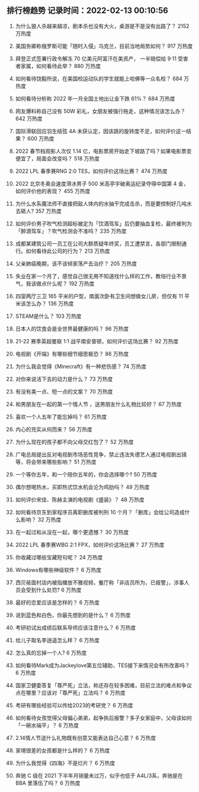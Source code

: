 
## 排行榜趋势 记录时间：2022-02-13 00:10:56
  
  1. 为什么狼人杀越来越凉，剧本杀也没有大火，桌游是不是没有出路了？ 2152 万热度
    
  2. 美国务卿称俄罗斯可能「随时入侵」乌克兰，目前当地局势如何？ 917 万热度
    
  3. 拜登正式签署行政令解冻 70 亿美元阿富汗在美资产， 一半赔偿给 9·11 受害者家属，如何看待此举？ 880 万热度
    
  4. 如何看待饶毅所说，在美国校运动队的学生就能上哈佛等一众名校？ 684 万热度
    
  5. 如何看待分析称 2022 年一月全国土地出让金下跌 61%？ 684 万热度
    
  6. 网友爆料称自己没有 50W 彩礼，女朋友被强行拖走，这种情况该怎么办？ 642 万热度
    
  7. 国际滑联回应羽生结弦 4A 未获认定，因该跳的旋转度不足，如何评价这一结果？ 600 万热度
    
  8. 2022 春节档观影人次仅 1.14 亿，电影票房开始走下坡路了吗？如果电影票变便宜了，局面会改变吗？ 518 万热度
    
  9. 2022 LPL 春季赛RNG 2:0 TES，如何评价这场比赛？ 474 万热度
    
  10. 2022 北京冬奥会速度滑冰男子 500 米高亭宇破奥运纪录夺得中国第 4 金，如何评价他的表现？ 455 万热度
    
  11. 为什么水系魔法师不直接把敌人体内的水抽干完成击杀，而是要控制好几吨水去砸人? 357 万热度
    
  12. 如何评价男子吹气检测超标被定为「饮酒驾车」后仍要抽血复检，最终被判为「醉酒驾车」？吹气检测会不准吗？ 235 万热度
    
  13. 成都某建筑公司一员工在公司大群质疑年终奖，员工遭禁言，各部门限制通行。如何看待此公司的行为？ 213 万热度
    
  14. 父亲肺癌晚期，该不该倾家荡产去治疗？ 205 万热度
    
  15. 失业在家一个月了，感觉自己很无用不知道找什么样的工作，教培行业不景气，我该做点什么呢？ 192 万热度
    
  16. 四室两厅三卫 165 平米的户型，南面次卧有卫生间想做女儿房，但仅有 11 平米该怎么办？ 136 万热度
    
  17. STEAM是什么？ 103 万热度
    
  18. 日本人的饮食会是全世界最健康的吗？ 96 万热度
    
  19. 21-22 赛季英超曼联 1:1 战平南安普顿，如何评价这场比赛？ 92 万热度
    
  20. 电视剧《开端》有哪些细节细思极恐？ 86 万热度
    
  21. 为什么我会觉得《Minecraft》有一种悲伤感？ 74 万热度
    
  22. 对你来说活下去的动力是什么？ 73 万热度
    
  23. 有没有美一点、短一点的文案？ 70 万热度
    
  24. 和男朋友在一起的第一个情人节 ，送男朋友什么礼物比较好？ 67 万热度
    
  25. 喜欢一个人五年了能忘掉吗？ 61 万热度
    
  26. 内心的充实从何而来？ 56 万热度
    
  27. 为什么现在的孩子都不向父母交红包了？ 52 万热度
    
  28. 广电总局提出反对电视剧市场恶性竞争，禁止违法失德艺人通过电视剧出镜等，将会带来哪些影响？ 51 万热度
    
  29. 一个等你五年，和一个陪你五年的，你会选择哪个? 50 万热度
    
  30. 偶尔想喝热水，买即热式饮水机会沦为鸡肋吗？ 49 万热度
    
  31. 如何评价宋佳、陈赫主演的电视剧《盛装》？ 48 万热度
    
  32. 如何看待京东到家程序员离职删库被判刑 10 个月？「删库」会给公司造成什么影响？ 32 万热度
    
  33. 在一起过和从没在一起，哪个更遗憾？ 30 万热度
    
  34. 2022 LPL 春季赛WBG 2:1 FPX，如何评价这场比赛？ 27 万热度
    
  35. 你收藏过哪些宝藏短句呢？ 24 万热度
    
  36. Windows有哪些神级软件？ 6 万热度
    
  37. 西贝莜面村店内被指播放不雅视频，餐厅称「非店员所为，已报警」，涉事人员会受到什么处罚? 6 万热度
    
  38. 最好的恋爱应该是怎样的？ 6 万热度
    
  39. 说到蓝色和白色，你最先想到的是什么？ 6 万热度
    
  40. 考研初试出成绩后联系导师应该注意什么？ 6 万热度
    
  41. 给儿子取名李逍遥怎么样？ 6 万热度
    
  42. 怎么真的忘掉一个人? 6 万热度
    
  43. 如何看待Mark成为Jackeylove第五位辅助，TES接下来情况会有所改善吗？ 6 万热度
    
  44. 国家卫健委答复「尊严死」立法，称还存在较多困难，目前立法的难点和争议点在哪里？应该对「尊严死」立法吗？ 6 万热度
    
  45. 考研有哪些经验可以传给2023的考研党？ 6 万热度
    
  46. 如何看待女孩觉得父母偏心弟弟，起争执后报警？多子女家庭中，父母该如何「一碗水端平」？ 6 万热度
    
  47. 2.14情人节送什么礼物既有创意又能表达自己心意？ 6 万热度
    
  48. 家境很差的女孩都是什么样的？ 6 万热度
    
  49. 为什么我觉得《四海》不是烂片？ 6 万热度
    
  50. 奔驰 C 级在 2021 下半年月销量未过万，似乎也低于 A4L/3系，奔驰是在 BBA 里落伍了吗？ 6 万热度
    